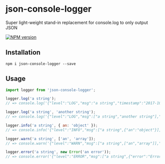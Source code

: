 # json-console-logger
Super light-weight stand-in replacement for console.log to only output JSON

[![NPM version][version-image]][npm-url]

## Installation

`npm i json-console-logger --save`

## Usage

```javascript
import logger from 'json-console-logger';

logger.log('a string');
// => console.log('{"level":"LOG","msg":"a string","timestamp":"2017-10-19T13:17:05.065Z"}');

logger.log('a string', 'another string');
// => console.log('{"level":"LOG","msg":["a string","another string"],"timestamp":"2017-10-19T13:17:05.065Z"}');

logger.info('a string', { an: 'object' });
// => console.info('{"level":"INFO","msg":["a string",{"an":"object"}],"timestamp":"2017-10-19T13:17:05.065Z"}');

logger.warn('a string', ['an', 'array']);
// => console.warn('{"level":"WARN","msg":["a string",["an","array"]],"timestamp":"2017-10-19T13:17:05.065Z"}');

logger.error('a string', new Error('an error'));
// => console.error('{"level":"ERROR","msg":["a string",{"error":"Error","message":"an error","stack":"..."}],"timestamp":"2017-10-19T13:17:05.065Z"}');
```

[version-image]: https://img.shields.io/npm/v/json-console-logger.svg

[npm-url]: https://npmjs.org/package/json-console-logger
